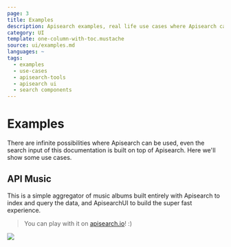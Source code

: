 ```yaml
---
page: 3
title: Examples
description: Apisearch examples, real life use cases where Apisearch can improve your search experience.
category: UI
template: one-column-with-toc.mustache
source: ui/examples.md
languages: ~
tags:
  - examples
  - use-cases
  - apisearch-tools
  - apisearch ui
  - search components
---
```


# Examples

There are infinite possibilities where Apisearch can be used, even the search
input of this documentation is built on top of Apisearch. Here we'll show some 
use cases.

## API Music

This is a simple aggregator of music albums built entirely with Apisearch to index
and query the data, and ApisearchUI to build the super fast experience. 
> You can play with it on [apisearch.io](http://apisearch.io)! :)

![](/docs/assets/media/apisearch-music.gif)


